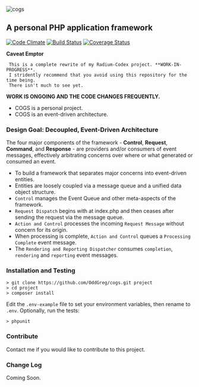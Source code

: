 ![cogs](http://radium-codex.info/og-framework/cogs.png)
## A personal PHP application framework
[![Code Climate](https://codeclimate.com/github/OddGreg/cogs/badges/gpa.svg)](https://codeclimate.com/github/OddGreg/cogs)
[![Build Status](https://travis-ci.org/OddGreg/og-framework.svg?branch=master)](https://travis-ci.org/OddGreg/og-framework)
[![Coverage Status](https://coveralls.io/repos/OddGreg/og-framework/badge.svg?branch=master&service=github)](https://coveralls.io/github/OddGreg/og-framework?branch=master)

__Caveat Emptor__

     This is a complete rewrite of my Radium-Codex project. **WORK-IN-PROGRESS**.
     I stridently recommend that you avoid using this repository for the time being. 
     There isn't much to see yet.
    
__WORK IS ONGOING AND THE CODE CHANGES FREQUENTLY.__

* COGS is a personal project.
* COGS is an event-driven architecture.

### Design Goal: Decoupled, Event-Driven Architecture

The four major components of the framework - __Control__, __Request__, __Command__, and __Response__ - are providers and/or consumers of 
event messages, effectively arbitrating concerns over where or what generated or consumed an event.

- To build a framework that separates major concerns into event-driven entities.
- Entities are loosely coupled via a message queue and a unified data object structure.
- `Control` manages the Event Queue and other meta-aspects of the framework.
- `Request Dispatch` begins with at index.php and then ceases after sending the request via the message queue.
- `Action and Control` processes the incoming `Request Message` without concern for its origin. 
- When processing is complete, `Action and Control` queues a `Processing Complete` event message.
- The `Rendering and Reporting Dispatcher` consumes `completion`, `rendering` and `reporting` event messages.

### Installation and Testing

```
> git clone https://github.com/OddGreg/cogs.git project
> cd project
> composer install
```

Edit the `.env-example` file to set your environment variables, then rename to `.env`. Optionally, run the tests:

```
> phpunit 
```

### Contribute
Contact me if you would like to contribute to this project.

### Change Log
Coming Soon.

